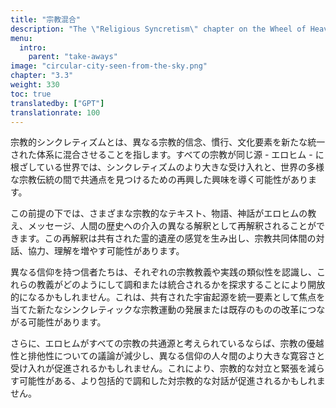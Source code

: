 ```yaml
---
title: "宗教混合"
description: "The \"Religious Syncretism\" chapter on the Wheel of Heaven website explores the blending and integration of various religious beliefs and practices, especially in the context of the site's hypothesis about extraterrestrial influence on human civilization. This chapter might delve into how different religious traditions and stories could be interconnected or reinterpreted in light of the theory that an advanced alien civilization, the Elohim, played a role in human development. It would likely aim to provide a cohesive view that bridges gaps between diverse religious narratives, offering a unique perspective on the synthesis of these spiritual beliefs with the site's extraterrestrial hypothesis."
menu:
  intro:
    parent: "take-aways"
image: "circular-city-seen-from-the-sky.png"
chapter: "3.3"
weight: 330
toc: true
translatedby: ["GPT"]
translationrate: 100
---
```


宗教的シンクレティズムとは、異なる宗教的信念、慣行、文化要素を新たな統一された体系に混合させることを指します。すべての宗教が同じ源 - エロヒム - に根ざしている世界では、シンクレティズムのより大きな受け入れと、世界の多様な宗教伝統の間で共通点を見つけるための再興した興味を導く可能性があります。

この前提の下では、さまざまな宗教的なテキスト、物語、神話がエロヒムの教え、メッセージ、人間の歴史への介入の異なる解釈として再解釈されることができます。この再解釈は共有された霊的遺産の感覚を生み出し、宗教共同体間の対話、協力、理解を増やす可能性があります。

異なる信仰を持つ信者たちは、それぞれの宗教教義や実践の類似性を認識し、これらの教義がどのようにして調和または統合されるかを探求することにより開放的になるかもしれません。これは、共有された宇宙起源を統一要素として焦点を当てた新たなシンクレティックな宗教運動の発展または既存のものの改革につながる可能性があります。

さらに、エロヒムがすべての宗教の共通源と考えられているならば、宗教の優越性と排他性についての議論が減少し、異なる信仰の人々間のより大きな寛容さと受け入れが促進されるかもしれません。これにより、宗教的な対立と緊張を減らす可能性がある、より包括的で調和した対宗教的な対話が促進されるかもしれません。
